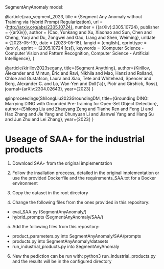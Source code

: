SegmentAnyAnomaly model:

@article{cao_segment_2023,
	title = {Segment Any Anomaly without Training via Hybrid Prompt Regularization},
	url = {http://arxiv.org/abs/2305.10724},
	number = {{arXiv}:2305.10724},
	publisher = {{arXiv}},
	author = {Cao, Yunkang and Xu, Xiaohao and Sun, Chen and Cheng, Yuqi and Du, Zongwei and Gao, Liang and Shen, Weiming},
	urldate = {2023-05-19},
	date = {2023-05-18},
	langid = {english},
	eprinttype = {arxiv},
	eprint = {2305.10724 [cs]},
	keywords = {Computer Science - Computer Vision and Pattern Recognition, Computer Science - Artificial Intelligence},
}

@article{kirillov2023segany,
  title={Segment Anything}, 
  author={Kirillov, Alexander and Mintun, Eric and Ravi, Nikhila and Mao, Hanzi and Rolland, Chloe and Gustafson, Laura and Xiao, Tete and Whitehead, Spencer and Berg, Alexander C. and Lo, Wan-Yen and Doll{\'a}r, Piotr and Girshick, Ross},
  journal={arXiv:2304.02643},
  year={2023}
}

@inproceedings{ShilongLiu2023GroundingDM,
  title={Grounding DINO: Marrying DINO with Grounded Pre-Training for Open-Set Object Detection},
  author={Shilong Liu and Zhaoyang Zeng and Tianhe Ren and Feng Li and Hao Zhang and Jie Yang and Chunyuan Li and Jianwei Yang and Hang Su and Jun Zhu and Lei Zhang},
  year={2023}
}

# Useage of SAA+ for the industrial products

1. Download SAA+ from the original implementation
2. Follow the insallation proccess, detailed in the original implementation
or
use the provided Dockerfile and the requirements_SAA.txt for a Docker environment

3.  Copy the dataset in the root directory

4. Change the following files from the ones provided in this repository:
- eval_SAA.py (SegmentAnyAnomaly/)   
- hybrid_prompts (SegmentAnyAnomaly/SAA/)

5. Add the following files from this repository:
- product_parameters.py         into SegmentAnyAnomaly/SAA/prompts
- products.py                   into SegmentAnyAnomaly/datasets
- run_industrial_products.py    into SegmentAnyAnomaly

6. New the pediction can be run with:  python3 run_industrial_products.py 
and the results will be in the configured directory
